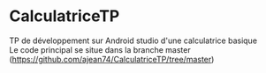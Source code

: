 # CalculatriceTP
TP de développement sur Android studio d'une calculatrice basique  
Le code principal se situe dans la branche master (https://github.com/ajean74/CalculatriceTP/tree/master)
